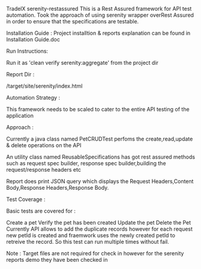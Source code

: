 TradelX serenity-restassured
This is a Rest Assured framework for API test automation. Took the approach of using serenity wrapper overRest Assured in order to ensure that the specifications are testable.

Installation Guide : Project installtion & reports explanation can be found in Installation Guide.doc

Run Instructions:

Run it as 'clean verify serenity:aggregate' from the project dir

Report Dir :

/target/site/serenity/index.html

Automation Strategy :

This framework needs to be scaled to cater to the entire API testing of the application

Approach :

Currently a java class named PetCRUDTest perfoms the create,read,update & delete operations on the API

An utility class named ReusableSpecifications has got rest assured methods such as request spec builder, response spec builder,building the request/response headers etc

Report does print JSON query which displays the Request Headers,Content Body,Response Headers,Response Body.

Test Coverage :

Basic tests are covered for :

Create a pet
Verify the pet has been created
Update the pet
Delete the Pet
Currently API allows to add the duplicate records however for each request new petId is created and fraemwork uses the newly created petId to retreive the record. So this test can run multiple times without fail.



Note : Target files are not required for check in however for the serenity reports demo they have been checked in
